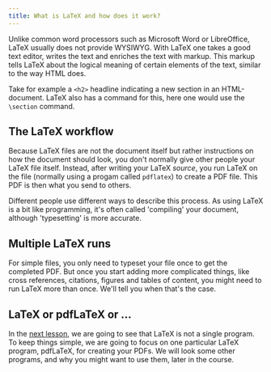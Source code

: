 ```yaml
---
title: What is LaTeX and how does it work?
---
```


Unlike common word processors such as Microsoft Word or LibreOffice, LaTeX
usually does not provide WYSIWYG. With LaTeX one takes a good text editor,
writes the text and enriches the text with markup. This markup tells LaTeX about
the logical meaning of certain elements of the text, similar to the way HTML
does.

Take for example a `<h2>` headline indicating a new section in an HTML-document.
LaTeX also has a command for this, here one would use the `\section` command.

## The LaTeX workflow

Because LaTeX files are not the document itself but rather instructions
on how the document should look, you don't normally give other people
your LaTeX file itself. Instead, after writing your LaTeX _source_, you
run LaTeX on the file (normally using a progam called `pdflatex`) to
create a PDF file. This PDF is then what you send to others.

Different people use different ways to describe this process. As using LaTeX
is a bit like programming, it's often called 'compiling' your document, although
'typesetting' is more accurate.

## Multiple LaTeX runs

For simple files, you only need to typeset your file once to get the completed
PDF. But once you start adding more complicated things, like cross references,
citations, figures and tables of content, you might need to run LaTeX more
than once. We'll tell you when that's the case.

## LaTeX or pdfLaTeX or ...

In the [next lesson](lesson-02), we are going to see that LaTeX is not a
single program. To keep things simple, we are going to focus on one particular
LaTeX program, pdfLaTeX, for creating your PDFs. We will look some other
programs, and why you might want to use them, later in the course. 
